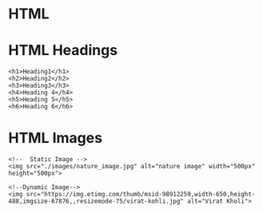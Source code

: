 # HTML

# HTML Headings
    <h1>Heading1</h1>
    <h2>Heading2</h2>
    <h3>Heading3</h3>
    <h4>Heading 4</h4>
    <h5>Heading 5</h5>
    <h6>Heading 6</h6>
    
#  HTML Images
    <!--  Static Image -->
    <img src="./images/nature_image.jpg" alt="nature image" width="500px" height="500px">

    <!--Dynamic Image-->
    <img src="https://img.etimg.com/thumb/msid-98912259,width-650,height-488,imgsize-67876,,resizemode-75/virat-kohli.jpg" alt="Virat Kholi">

